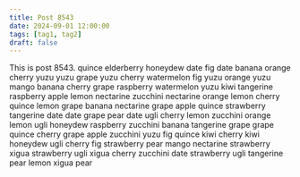 ```yaml
---
title: Post 8543
date: 2024-09-01 12:00:00
tags: [tag1, tag2]
draft: false
---
```

This is post 8543.
quince
elderberry
honeydew
date
fig
date
banana
orange
cherry
yuzu
yuzu
grape
yuzu
cherry
watermelon
fig
yuzu
orange
yuzu
mango
banana
cherry
grape
raspberry
watermelon
yuzu
kiwi
tangerine
raspberry
apple
lemon
nectarine
zucchini
nectarine
orange
lemon
cherry
quince
lemon
grape
banana
nectarine
grape
apple
quince
strawberry
tangerine
date
date
grape
pear
date
ugli
cherry
lemon
zucchini
orange
lemon
ugli
honeydew
raspberry
zucchini
banana
tangerine
grape
grape
quince
cherry
grape
apple
zucchini
yuzu
fig
quince
kiwi
cherry
kiwi
honeydew
ugli
cherry
fig
strawberry
pear
mango
nectarine
strawberry
xigua
strawberry
ugli
xigua
cherry
zucchini
date
strawberry
ugli
tangerine
pear
lemon
xigua
pear
